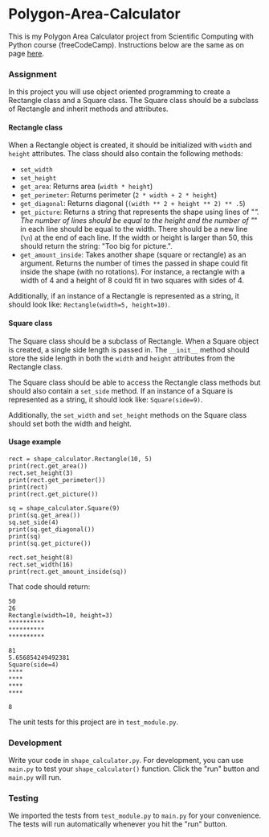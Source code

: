 # Polygon-Area-Calculator
This is my Polygon Area Calculator project from Scientific Computing with Python course (freeCodeCamp).
Instructions below are the same as on page [here](https://www.freecodecamp.org/learn/scientific-computing-with-python/scientific-computing-with-python-projects/polygon-area-calculator).

### Assignment
In this project you will use object oriented programming to create a Rectangle class and a Square class. The Square class should be a subclass of Rectangle and inherit methods and attributes.

#### Rectangle class
When a Rectangle object is created, it should be initialized with `width` and `height` attributes. The class should also contain the following methods:
- `set_width`
- `set_height`
- `get_area`: Returns area (`width * height`)
- `get_perimeter`: Returns perimeter (`2 * width + 2 * height`)
- `get_diagonal`: Returns diagonal (`(width ** 2 + height ** 2) ** .5`)
- `get_picture`: Returns a string that represents the shape using lines of "*". The number of lines should be equal to the height and the number of "*" in each line should be equal to the width. There should be a new line (`\n`) at the end of each line. If the width or height is larger than 50, this should return the string: "Too big for picture.".
- `get_amount_inside`: Takes another shape (square or rectangle) as an argument. Returns the number of times the passed in shape could fit inside the shape (with no rotations). For instance, a rectangle with a width of 4 and a height of 8 could fit in two squares with sides of 4.

Additionally, if an instance of a Rectangle is represented as a string, it should look like: `Rectangle(width=5, height=10)`.

#### Square class
The Square class should be a subclass of Rectangle. When a Square object is created, a single side length is passed in. The `__init__` method should store the side length in both the `width` and `height` attributes from the Rectangle class.

The Square class should be able to access the Rectangle class methods but should also contain a `set_side` method. If an instance of a Square is represented as a string, it should look like: `Square(side=9)`.

Additionally, the `set_width` and `set_height` methods on the Square class should set both the width and height.

#### Usage example
```
rect = shape_calculator.Rectangle(10, 5)
print(rect.get_area())
rect.set_height(3)
print(rect.get_perimeter())
print(rect)
print(rect.get_picture())

sq = shape_calculator.Square(9)
print(sq.get_area())
sq.set_side(4)
print(sq.get_diagonal())
print(sq)
print(sq.get_picture())

rect.set_height(8)
rect.set_width(16)
print(rect.get_amount_inside(sq))
```
That code should return:
```
50
26
Rectangle(width=10, height=3)
**********
**********
**********

81
5.656854249492381
Square(side=4)
****
****
****
****

8
```
The unit tests for this project are in `test_module.py`.

### Development
Write your code in `shape_calculator.py`. For development, you can use `main.py` to test your `shape_calculator()` function. Click the "run" button and `main.py` will run.

### Testing
We imported the tests from `test_module.py` to `main.py` for your convenience. The tests will run automatically whenever you hit the "run" button.
